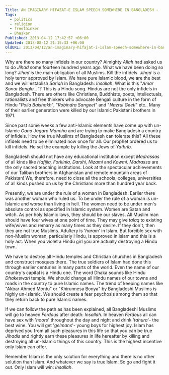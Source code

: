 ```yaml
---
Title: AN IMAGINARY HIFAZAT-E ISLAM SPEECH SOMEWHERE IN BANGLADESH -
Tags:
  - politics
  - religion
  - freethinker
  - Bhaskar
Published: 2013-04-12 17:42:57 +06:00
Updated: 2013-08-12 21:15:33 +06:00
OldURL: 2013/04/12/an-imaginary-hifajat-i-islam-speech-somewhere-in-bangladesh/
---
```


Why are there so many infidels in our country? Almighty <em>Allah</em> had asked us to do <em>Jihad</em> some fourteen hundred years ago. What we have been doing so long? <em>Jihad</em> is the main obligation of all Muslims. Kill the infidels. <em>Jihad</em> is a holy terror approved by Islam. We have pure Islamic blood, we are the best and we will establish <em>Sariah</em> in Bangladesh: <em>Insallah</em>. What is this "<em>Amar Sonar Bangla…</em>"? This is a Hindu song. Hindus are not the only infidels in Bangladesh. There are others like Christians, Buddhists, poets, intellectuals, rationalists and free thinkers who advocate Bengali culture in the form of Hindu "<em>Poila Baishakh</em>", "<em>Robindra Sangeet</em>" and "<em>Nazrul Geeti</em>" etc.. Many of their earlier generation were killed by our Islamic Pakistani brothers in 1971.
 
Since past some weeks a few anti-Islamic elements have come up with un-Islamic <em>Gana Jagarn Mancha</em> and are trying to make Bangladesh a country of infidels. How the true Muslims of Bangladesh can tolerate this? All these infidels need to be eliminated now once for all. Our prophet ordered us to kill infidels. He set the example by killing the Jews of <em>Yathrib</em>.

Bangladesh should not have any educational institution except <em>Madrassas</em> of all kinds like <em>Hafijia, Forkinia, Darshi, Nizami</em> and <em>Kowmi</em>. <em>Madrassa</em> are the only sacred teaching institutions. Look at the spectacular achievements of our Taliban brothers in Afghanistan and remote mountain areas of Pakistan! We, therefore, need to close all the schools, colleges, universities of all kinds pushed on us by the Christians more than hundred year back.

Presently, we are under the rule of a woman in Bangladesh. Earlier there was another woman who ruled us. To be under the rule of a woman is un-Islamic and worse than living in hell. The women need to be under men's absolute control as specified in Islamic system. Women are Satan and witch. As per holy Islamic laws, they should be our slaves. All Muslim man should have four wives at one point of time. They may give <em>talaq</em> to existing wife/wives and remarry as many times as they desire. If they don't, then they are not true Muslims. Adultery is '<em>haram</em>' in Islam. But forcible sex with non-Muslim woman, particularly Hindu, is approved in Islam and this is a holy act. When you violet a Hindu girl you are actually destroying a Hindu town.

We have to destroy all Hindu temples and Christian churches in Bangladesh and construct mosques there. The true soldiers of Islam had done this through earlier centuries in many parts of the world. Even the name of our country's capital is a Hindu one. The word Dhaka sounds like Hindu <em>Dhakeswari</em> temple. We should change all Hindu names of our towns and roads in the country to pure Islamic names. The trend of keeping names like "Akbar Ahmed Montu" or "Khirunnesa Bonya" by Bangladeshi Muslims is highly un-Islamic. We should create a fear psychosis among them so that they return back to pure Islamic names.

If we can follow the path as has been explained, all Bangladeshi Muslims will go to heaven <em>Ferdous</em> after death: <em>Insallah</em>. In heaven <em>Ferdous</em> all can have sex with '<em>hoors</em>' throughout the day and night and drink '<em>tahura</em>'- the best wine. You will get '<em>gelmans</em>'- young boys for highest joy. Islam has deprived you from all such pleasures in this life so that you can be true <em>Jihadis</em> and rightly earn these pleasures in life hereafter by killing and destroying all un-Islamic things of this country. This is the highest incentive only Islam can offer.

Remember Islam is the only solution for everything and there is no other solution than Islam. And whatever we say is true Islam. So go and fight it out. Only Islam will win: <em>Insallah</em>.

